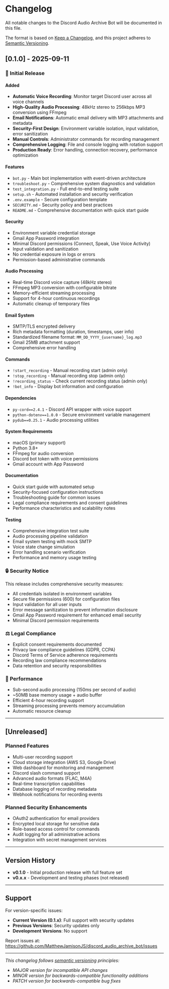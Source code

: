 # Changelog

All notable changes to the Discord Audio Archive Bot will be documented in this file.

The format is based on [Keep a Changelog](https://keepachangelog.com/en/1.0.0/),
and this project adheres to [Semantic Versioning](https://semver.org/spec/v2.0.0.html).

## [0.1.0] - 2025-09-11

### 🎉 Initial Release

#### Added
- **Automatic Voice Recording**: Monitor target Discord user across all voice channels
- **High-Quality Audio Processing**: 48kHz stereo to 256kbps MP3 conversion using FFmpeg
- **Email Notifications**: Automatic email delivery with MP3 attachments and metadata
- **Security-First Design**: Environment variable isolation, input validation, error sanitization
- **Manual Controls**: Administrator commands for recording management
- **Comprehensive Logging**: File and console logging with rotation support
- **Production Ready**: Error handling, connection recovery, performance optimization

#### Features
- `bot.py` - Main bot implementation with event-driven architecture
- `troubleshoot.py` - Comprehensive system diagnostics and validation
- `test_integration.py` - Full end-to-end testing suite
- `setup.sh` - Automated installation and security verification
- `.env.example` - Secure configuration template
- `SECURITY.md` - Security policy and best practices
- `README.md` - Comprehensive documentation with quick start guide

#### Security
- Environment variable credential storage
- Gmail App Password integration
- Minimal Discord permissions (Connect, Speak, Use Voice Activity)
- Input validation and sanitization
- No credential exposure in logs or errors
- Permission-based administrative commands

#### Audio Processing
- Real-time Discord voice capture (48kHz stereo)
- FFmpeg MP3 conversion with configurable bitrate
- Memory-efficient streaming processing
- Support for 4-hour continuous recordings
- Automatic cleanup of temporary files

#### Email System
- SMTP/TLS encrypted delivery
- Rich metadata formatting (duration, timestamps, user info)
- Standardized filename format: `MM_DD_YYYY_{username}_log.mp3`
- Gmail 25MB attachment support
- Comprehensive error handling

#### Commands
- `!start_recording` - Manual recording start (admin only)
- `!stop_recording` - Manual recording stop (admin only)  
- `!recording_status` - Check current recording status (admin only)
- `!bot_info` - Display bot information and configuration

#### Dependencies
- `py-cord==2.4.1` - Discord API wrapper with voice support
- `python-dotenv==1.0.0` - Secure environment variable management
- `pydub==0.25.1` - Audio processing utilities

#### System Requirements
- macOS (primary support)
- Python 3.8+
- FFmpeg for audio conversion
- Discord bot token with voice permissions
- Gmail account with App Password

#### Documentation
- Quick start guide with automated setup
- Security-focused configuration instructions
- Troubleshooting guide for common issues
- Legal compliance requirements and consent guidelines
- Performance characteristics and scalability notes

#### Testing
- Comprehensive integration test suite
- Audio processing pipeline validation
- Email system testing with mock SMTP
- Voice state change simulation
- Error handling scenario verification
- Performance and memory usage testing

### 🔒 Security Notice
This release includes comprehensive security measures:
- All credentials isolated in environment variables
- Secure file permissions (600) for configuration files
- Input validation for all user inputs
- Error message sanitization to prevent information disclosure
- Gmail App Password requirement for enhanced email security
- Minimal Discord permission requirements

### ⚖️ Legal Compliance
- Explicit consent requirements documented
- Privacy law compliance guidelines (GDPR, CCPA)
- Discord Terms of Service adherence requirements
- Recording law compliance recommendations
- Data retention and security responsibilities

### 🎯 Performance
- Sub-second audio processing (150ms per second of audio)
- ~50MB base memory usage + audio buffer
- Efficient 4-hour recording support
- Streaming processing prevents memory accumulation
- Automatic resource cleanup

---

## [Unreleased]

### Planned Features
- Multi-user recording support
- Cloud storage integration (AWS S3, Google Drive)
- Web dashboard for monitoring and management
- Discord slash command support
- Advanced audio formats (FLAC, M4A)
- Real-time transcription capabilities
- Database logging of recording metadata
- Webhook notifications for recording events

### Planned Security Enhancements
- OAuth2 authentication for email providers
- Encrypted local storage for sensitive data
- Role-based access control for commands
- Audit logging for all administrative actions
- Integration with secret management services

---

## Version History

- **v0.1.0** - Initial production release with full feature set
- **v0.x.x** - Development and testing phases (not released)

---

## Support

For version-specific issues:
- **Current Version (0.1.x)**: Full support with security updates
- **Previous Versions**: Security updates only
- **Development Versions**: No support

Report issues at: https://github.com/MatthewJamisonJS/discord_audio_archive_bot/issues

---

*This changelog follows [semantic versioning](https://semver.org/) principles:*
- *MAJOR version for incompatible API changes*
- *MINOR version for backwards-compatible functionality additions*  
- *PATCH version for backwards-compatible bug fixes*